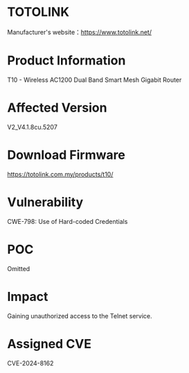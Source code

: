 # TOTOLINK 
Manufacturer's website：https://www.totolink.net/
# Product Information
T10 - Wireless AC1200 Dual Band Smart Mesh Gigabit Router
# Affected Version 
V2_V4.1.8cu.5207
# Download Firmware
https://totolink.com.my/products/t10/

# Vulnerability 
CWE-798: Use of Hard-coded Credentials

# POC
Omitted

# Impact
Gaining unauthorized access to the Telnet service.

# Assigned CVE
CVE-2024-8162

